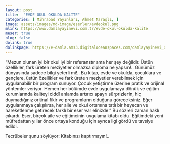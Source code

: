 ```yaml
---
layout: post
title:  "EVDE OKUL OKULDA KALİTE"
categories: [ Mihrabad Yayınları, Ahmet Maraşlı, ]
image: assets/images/md-image/eserler/evdeokul.png
mlink: https://www.damlayayinevi.com.tr/evde-okul-okulda-kalite
meser: true
blog: false
dolink: true
dolinkpage: https://e-damla.ams3.digitaloceanspaces.com/damlayayinevi_ornek_sayfalar/9786058247598/index.html
---
```


“Mezun olunan iyi bir okul iyi bir referanstır ama her şey değildir. Üstün özellikler, fark üreten meziyetler olmazsa diploma ne yapsın!.. Günümüz dünyasında sadece bilgi yeterli mi!..
Bu kitap, evde ve okulda, çocuklara ve gençlere, üstün özellikler ve fark üreten meziyetler verebilmek için uygulanabilir bir program sunuyor. Çocuk yetiştirme üzerine pratik ve orijinal yöntemler veriyor.
Hemen her bölümde evde uygulamaya dönük ve eğitim kurumlarında kaliteyi ciddî anlamda artırıcı apayrı sürprizlerin, hiç duymadığınız orijinal fikir ve programların olduğunu göreceksiniz.
Eğer uygulanmaya çalışılırsa, her aile ve okul ortamına tatlı bir heyecan ve hareketlenme getirecek farklı bir eser var elinizde.”
Bu sözleri zaman haklı çıkardı. Eser, birçok aile ve eğitimcinin uygulama kitabı oldu.
Eğitimdeki yeni müfredattan yıllar önce ortaya konduğu için ayrıca ilgi gördü ve tavsiye edildi.

Tecrübeler şunu söylüyor:
Kitabınızı kaptırmayın!..